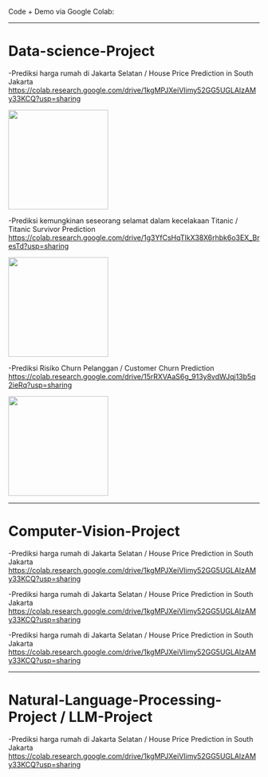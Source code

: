 Code + Demo
via Google Colab:

---

# Data-science-Project

-Prediksi harga rumah di Jakarta Selatan / House Price Prediction in South Jakarta
https://colab.research.google.com/drive/1kgMPJXeiVIimy52GG5UGLAlzAMy33KCQ?usp=sharing

<img src="https://github.com/user-attachments/assets/303a8ad0-0f2a-47f0-84fe-eb89e8e946bf" width="200">

-Prediksi kemungkinan seseorang selamat dalam kecelakaan Titanic / Titanic Survivor Prediction
https://colab.research.google.com/drive/1g3YfCsHqTlkX38X6rhbk6o3EX_BresTd?usp=sharing

<img src="https://github.com/user-attachments/assets/f008f40a-7fa0-4418-aa18-c655a60b58c0" width="200">

-Prediksi Risiko Churn Pelanggan / Customer Churn Prediction
https://colab.research.google.com/drive/15rRXVAaS6g_913y8vdWJqj13b5q2ieRq?usp=sharing

<img src="https://github.com/user-attachments/assets/50a80742-a299-4b7b-9f74-d4892b94719c" width="200">

---

# Computer-Vision-Project

-Prediksi harga rumah di Jakarta Selatan / House Price Prediction in South Jakarta
https://colab.research.google.com/drive/1kgMPJXeiVIimy52GG5UGLAlzAMy33KCQ?usp=sharing

-Prediksi harga rumah di Jakarta Selatan / House Price Prediction in South Jakarta
https://colab.research.google.com/drive/1kgMPJXeiVIimy52GG5UGLAlzAMy33KCQ?usp=sharing

-Prediksi harga rumah di Jakarta Selatan / House Price Prediction in South Jakarta
https://colab.research.google.com/drive/1kgMPJXeiVIimy52GG5UGLAlzAMy33KCQ?usp=sharing

---

# Natural-Language-Processing-Project / LLM-Project

-Prediksi harga rumah di Jakarta Selatan / House Price Prediction in South Jakarta
https://colab.research.google.com/drive/1kgMPJXeiVIimy52GG5UGLAlzAMy33KCQ?usp=sharing

